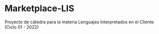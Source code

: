 # Marketplace-LIS
Proyecto de cátedra para la materia Lenguajes Interpretados en el Cliente (Ciclo 01 - 2022)
